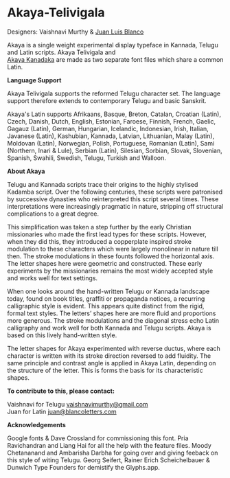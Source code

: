 # Akaya-Telivigala
Designers: Vaishnavi Murthy & [Juan Luis Blanco](http://www.blancoletters.com)

Akaya is a single weight experimental display typeface in Kannada, Telugu and Latin scripts. Akaya Telivigala and   
[Akaya Kanadaka](https://github.com/vaishnavimurthy/Akaya-Kanadaka) are made as two separate font files which share a common Latin.  

**Language Support**

Akaya Telivigala supports the reformed Telugu character set. The language support therefore extends to contemporary Telugu and basic Sanskrit.

Akaya's Latin supports Afrikaans, Basque, Breton, Catalan, Croatian (Latin), Czech, Danish, Dutch, English, Estonian, Faroese, Finnish, French, Gaelic, Gagauz (Latin), German, Hungarian, Icelandic, Indonesian, Irish, Italian, Javanese (Latin), Kashubian, Kannada, Latvian, Lithuanian, Malay (Latin), Moldovan (Latin), Norwegian, Polish, Portuguese, Romanian (Latin), Sami (Northern, Inari & Lule), Serbian (Latin), Silesian, Sorbian, Slovak, Slovenian, Spanish, Swahili, Swedish, Telugu, Turkish and Walloon.

**About Akaya**

Telugu and Kannada scripts trace their origins to the highly stylised Kadamba script. Over the following centuries, these scripts were patronised by successive dynasties who reinterpreted this script several times. These interpretations were increasingly pragmatic in nature, stripping off structural complications to a great degree.

This simplification was taken a step further by the early Christian missionaries who made the first lead types for these scripts. However, when they did this, they introduced a copperplate inspired stroke modulation to these characters which were largely monolinear in nature till then. The stroke modulations in these founts followed the horizontal axis. The letter shapes here were geometric and constructed. These early experiments by the missionaries remains the most widely accepted style and works well for text settings. 

When one looks around the hand-written Telugu or Kannada landscape today, found on book titles, graffiti or propaganda notices, a recurring calligraphic style is evident. This appears quite distinct from the rigid, formal text styles. The letters’ shapes here are more fluid and proportions more generous. The stroke modulations and the diagonal stress echo Latin calligraphy and work well for both Kannada and Telugu scripts. Akaya is based on this lively hand-written style.

The letter shapes for Akaya experimented with reverse ductus, where each character is written with its stroke direction reversed to add fluidity. The same principle and contrast angle is applied in Akaya Latin, depending on the structure of the letter. This is forms the basis for its characteristic shapes.

**To contribute to this, please contact:**

Vaishnavi for Telugu vaishnavimurthy@gmail.com  
Juan for Latin juan@blancoletters.com 

**Acknowledgements**

Google fonts & Dave Crossland for commissioning this font.
Pria Ravichandran and Liang Hai for all the help with the feature files.
Moody Chetananand and Ambarisha Darbha for going over and giving feeback on this style of witing Telugu.
Georg Seifert, Rainer Erich Scheichelbauer & Dunwich Type Founders for demistify the Glyphs.app.
